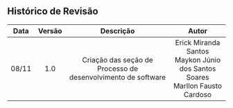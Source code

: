 ## Histórico de Revisão

| **Data** | **Versão** |                        **Descrição**                         |                                      **Autor**                                       |
| :------: | :--------: | :----------------------------------------------------------: | :----------------------------------------------------------------------------------: |
|  08/11   |    1.0     | Criação das seção de Processo de desenvolvimento de software | Erick Miranda Santos <br> Maykon Júnio dos Santos Soares <br> Marllon Fausto Cardoso |
